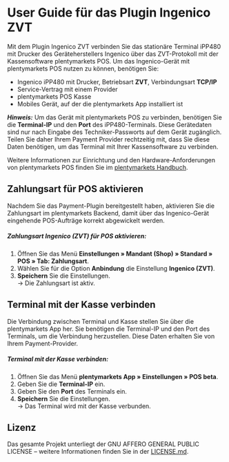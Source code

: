 # User Guide für das Plugin Ingenico ZVT

Mit dem Plugin Ingenico ZVT verbinden Sie das stationäre Terminal iPP480 mit Drucker des Geräteherstellers Ingenico über das ZVT-Protokoll mit der Kassensoftware plentymarkets POS. Um das Ingenico-Gerät mit plentymarkets POS nutzen zu können, benötigen Sie:

* Ingenico iPP480 mit Drucker, Betriebsart **ZVT**, Verbindungsart **TCP/IP**
* Service-Vertrag mit einem Provider
* plentymarkets POS Kasse
* Mobiles Gerät, auf der die plentymarkets App installiert ist

<div class="alert alert-warning" role="alert">
   <strong><i>Hinweis:</strong></i> Um das Gerät mit plentymarkets POS zu verbinden, benötigen Sie die <b>Terminal-IP</b> und den <b>Port</b> des iPP480-Terminals. Diese Gerätedaten sind nur nach Eingabe des Techniker-Passworts auf dem Gerät zugänglich. Teilen Sie daher Ihrem Payment Provider rechtzeitig mit, dass Sie diese Daten benötigen, um das Terminal mit Ihrer Kassensoftware zu verbinden.
</div>

Weitere Informationen zur Einrichtung und den Hardware-Anforderungen von plentymarkets POS finden Sie im [plentymarkets Handbuch](https://knowledge.plentymarkets.com/omni-channel/pos/pos-einrichten).

<div class="container-toc"></div>

## Zahlungsart für POS aktivieren

Nachdem Sie das Payment-Plugin bereitgestellt haben, aktivieren Sie die Zahlungsart im plentymarkets Backend, damit über das Ingenico-Gerät eingehende POS-Aufträge korrekt abgewickelt werden.

##### Zahlungsart Ingenico (ZVT) für POS aktivieren:

1. Öffnen Sie das Menü **Einstellungen » Mandant (Shop) » Standard » POS » Tab: Zahlungsart**.
2. Wählen Sie für die Option **Anbindung** die Einstellung **Ingenico (ZVT)**.
3. **Speichern** Sie die Einstellungen.<br />
→ Die Zahlungsart ist aktiv.

## Terminal mit der Kasse verbinden

Die Verbindung zwischen Terminal und Kasse stellen Sie über die plentymarkets App her. Sie benötigen die Terminal-IP und den Port des Terminals, um die Verbindung herzustellen. Diese Daten erhalten Sie von Ihrem Payment-Provider.

##### Terminal mit der Kasse verbinden:

1. Öffnen Sie das Menü **plentymarkets App  » Einstellungen » POS beta**.
2. Geben Sie die **Terminal-IP** ein.
3. Geben Sie den **Port** des Terminals ein.
3. **Speichern** Sie die Einstellungen.<br />
→ Das Terminal wird mit der Kasse verbunden.

## Lizenz

Das gesamte Projekt unterliegt der GNU AFFERO GENERAL PUBLIC LICENSE – weitere Informationen finden Sie in der [LICENSE.md](https://github.com/plentymarkets/plugin-etsy/blob/master/LICENSE.md).
